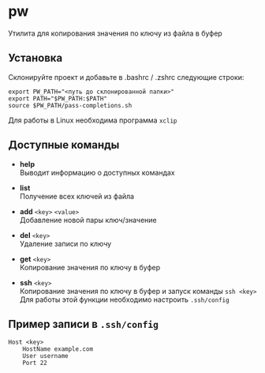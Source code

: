 # pw

Утилита для копирования значения по ключу из файла в буфер

## Установка

Склонируйте проект и добавьте в .bashrc / .zshrc следующие строки:

```shell
export PW_PATH="<путь до склонированной папки>"
export PATH="$PW_PATH:$PATH"
source $PW_PATH/pass-completions.sh
```

Для работы в Linux необходима программа `xclip`

## Доступные команды

- **help**  
  Выводит информацию о доступных командах

- **list**  
  Получение всех ключей из файла

- **add** `<key>` `<value>`  
  Добавление новой пары ключ/значение

- **del** `<key>`  
  Удаление записи по ключу

- **get** `<key>`  
  Копирование значения по ключу в буфер

- **ssh** `<key>`  
  Копирование значения по ключу в буфер и запуск команды `ssh <key>`  
  Для работы этой функции необходимо настроить `.ssh/config`

## Пример записи в `.ssh/config`

```
Host <key>
    HostName example.com
    User username
    Port 22
```
